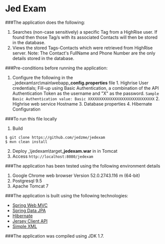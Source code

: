 Jed Exam
===============================
###The application does the following: 
  1. Searches (non-case sensitively) a specific Tag from a HighRise user. If found then those Tag/s with its associated Contacts will then be stored in the database.
  2. Views the stored Tags-Contacts which were retrieved from HighRise server. 
  Note: The Contact's FullName and Phone Number are the only details stored in the database.

###Pre-conditions before running the application:
  1. Configure the following in the _jedexam\src\main\webapp\_**config.properties** file
    1. Highrise User credentials; Fill-up using Basic Authentication, a combination of the API Authentication Token as the username and "X" as the password. ``` Sample Basic Authentication value: Basic XXXXXXXXXXXXXXXXXXXXXXXXXXXXXX ```
    2. Highrise web service Hostname
    3. Database properties
    4. Hibernate Configuration

###To run this file locally
1. Build 
  ```
  $ git clone https://github.com/jedzme/jedexam
  $ mvn clean install
  ```
2. Deploy _\jedexam\target\_**jedexam.war** in in Tomcat
3. Access ```http://localhost:8080/jedexam```

###The application has been tested using the following environment details
1. Google Chrome web browser Version 52.0.2743.116 m (64-bit)
2. Postgresql 9.5
3. Apache Tomcat 7

###The application is built using the following technologies:
  * [Spring Web MVC](http://docs.spring.io/spring/docs/current/spring-framework-reference/html/mvc.html)
  * [Spring Data JPA](http://docs.spring.io/spring-data/jpa/docs/current/reference/html/#jpa.repositories)
  * [Hibernate](http://hibernate.org/orm/)
  * [Jersey Client API](https://jersey.java.net/documentation/latest/client.html)
  * [Simple XML](http://simple.sourceforge.net/)

###The application was compiled using JDK 1.7.
